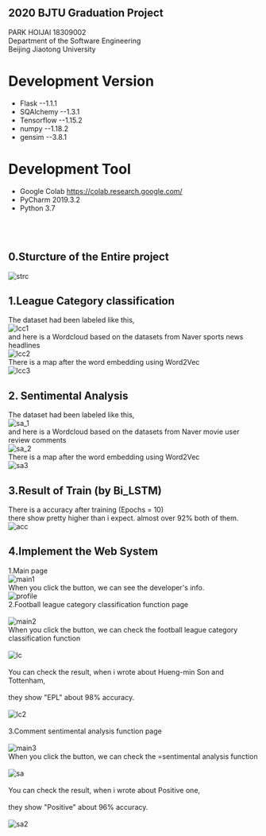 ## 2020 BJTU Graduation Project
PARK HOIJAI 18309002
</br>Department of the Software Engineering
</br>Beijing Jiaotong University

# Development Version
* Flask --1.1.1
* SQAlchemy --1.3.1
* Tensorflow --1.15.2
* numpy --1.18.2
* gensim --3.8.1

# Development Tool
* Google Colab https://colab.research.google.com/
* PyCharm 2019.3.2
* Python 3.7
</br>
</br>

## 0.Sturcture of the Entire project
![strc](https://github.com/par3k/Graduation/blob/master/img/structure%20of%20the%20entire%20system.png)
</br>
## 1.League Category classification
The dataset had been labeled like this,</br>
![lcc1](https://github.com/par3k/Graduation/blob/master/img/%EC%B6%95%EA%B5%AC%EB%A6%AC%EA%B7%B8%20%EB%8D%B0%EC%9D%B4%ED%84%B0%20%EB%B6%84%EB%A5%98.png)
</br>
and here is a Wordcloud based on the datasets from Naver sports news headlines
</br>
![lcc2](https://github.com/par3k/Graduation/blob/master/img/%EC%B6%95%EA%B5%AC%EB%A6%AC%EA%B7%B8%20%EC%9B%8C%EB%93%9C%ED%81%B4%EB%9D%BC%EC%9A%B0%EB%93%9C.png)
</br>
There is a map after the word embedding using Word2Vec
</br>
![lcc3](https://github.com/par3k/Graduation/blob/master/img/%EA%B0%90%EC%A0%95%EB%B6%84%EC%84%9D%20%EC%A7%80%EB%8F%84.png)
</br>
## 2. Sentimental Analysis
The dataset had been labeled like this,</br>
![sa_1](https://github.com/par3k/Graduation/blob/master/img/%EA%B0%90%EC%A0%95%EB%B6%84%EC%84%9D%20%EB%8D%B0%EC%9D%B4%ED%84%B0%20%EB%B6%84%EB%A5%98.png)
</br>
and here is a Wordcloud based on the datasets from Naver movie user review comments
</br>
![sa_2](https://github.com/par3k/Graduation/blob/master/img/%EA%B0%90%EC%A0%95%EB%B6%84%EC%84%9D%20%EC%9B%8C%EB%93%9C%ED%81%B4%EB%9D%BC%EC%9A%B0%EB%93%9C.png)
</br>
There is a map after the word embedding using Word2Vec
</br>
![sa3](https://github.com/par3k/Graduation/blob/master/img/%EA%B0%90%EC%A0%95%EB%B6%84%EC%84%9D%20%EC%A7%80%EB%8F%84.png)
</br>
## 3.Result of Train (by Bi_LSTM)
There is a accuracy after training (Epochs = 10)
</br> there show pretty higher than i expect. almost over 92% both of them.
</br>
![acc](https://github.com/par3k/Graduation/blob/master/img/accuracy.png)
</br>
## 4.Implement the Web System
1.Main page
</br>
![main1](https://github.com/par3k/Graduation/blob/master/img/1.%20main.png)
</br>
When you click the button, we can see the developer's info.
</br>
![profile](https://github.com/par3k/Graduation/blob/master/img/2.%20profile.png)
</br>
2.Football league category classification function page
</br>
</br>
![main2](https://github.com/par3k/Graduation/blob/master/img/3.%20main2.png)
</br>
When you click the button, we can check the football league category classification function
</br>
</br>
![lc](https://github.com/par3k/Graduation/blob/master/img/4.%20league_classifier.png)
</br>
</br>
You can check the result, when i wrote about Hueng-min Son and Tottenham,
</br>
</br>
they show "EPL" about 98% accuracy.
</br>
</br>
![lc2](https://github.com/par3k/Graduation/blob/master/img/5.%20league_classifier_result.png)
</br>
</br>
3.Comment sentimental analysis function page
</br>
</br>
![main3](https://github.com/par3k/Graduation/blob/master/img/6.%20main3.png)
</br>
When you click the button, we can check the =sentimental analysis function
</br>
</br>
![sa](https://github.com/par3k/Graduation/blob/master/img/7.%20sentimental_analysis.png)
</br>
</br>
You can check the result, when i wrote about Positive one,
</br>
</br>
they show "Positive" about 96% accuracy.
</br>
</br>
![sa2](https://github.com/par3k/Graduation/blob/master/img/8.%20sentimental_analysis_result.png)
</br>
</br>
